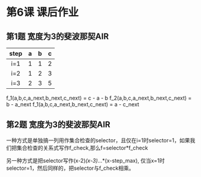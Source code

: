 # 第6课 课后作业

## 第1题 宽度为3的斐波那契AIR

| step | a | b |c|
|:-:|:-:|:-:|:-:|
| i=1 | 1 | 1 | 2 |
| i=2 | 1 | 2 | 3 |
| i=3 | 2 | 3 | 5 |

f_1(a,b,c,a_next,b_next,c_next) = c - a - b
f_2(a,b,c,a_next,b_next,c_next) = b - a_next
f_1(a,b,c,a_next,b_next,c_next) = a - c_next

## 第2题 宽度为3的斐波那契AIR

一种方式是单独搞一列用作集合检查的selector，且仅在i=1时selector=1，如果我们把集合检查的关系式写作f_check,那么f=selector*f_check

另一种方式是把selector写作(x-2)*(x-3)*...*(x-step_max), 仅当x=1时selector=1，然后同样的，把selector与f_check相乘。
